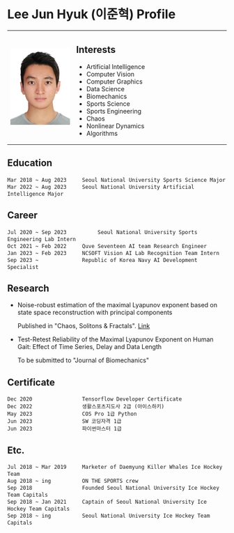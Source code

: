# Lee Jun Hyuk (이준혁) Profile

<table>
  <tr>
    <td width="30%">
      <img src="profile_image.jpg?raw=true" width="100%" />
    </td>
    <td width="70%">

## Interests
  - Artificial Intelligence
  - Computer Vision
  - Computer Graphics
  - Data Science
  - Biomechanics
  - Sports Science
  - Sports Engineering
  - Chaos
  - Nonlinear Dynamics
  - Algorithms
    </td>
  </tr>
</table>


## Education
    Mar 2018 ~ Aug 2023     Seoul National University Sports Science Major
    Mar 2022 ~ Aug 2023     Seoul National University Artificial Intelligence Major


## Career
    Jul 2020 ~ Sep 2023          Seoul National University Sports Engineering Lab Intern
    Oct 2021 ~ Feb 2022     Quve Seventeen AI team Research Engineer
    Jan 2023 ~ Feb 2023     NCSOFT Vision AI Lab Recognition Team Intern
    Sep 2023 ~              Republic of Korea Navy AI Development Specialist


## Research
* Noise-robust estimation of the maximal Lyapunov exponent based on state space reconstruction with principal components  

    Published in "Chaos, Solitons & Fractals". [Link](https://www.sciencedirect.com/science/article/pii/S0960077923008172)


* Test-Retest Reliability of the Maximal Lyapunov Exponent on Human Gait: Effect of Time Series, Delay and Data Length  

    To be submitted to "Journal of Biomechanics"


## Certificate
    Dec 2020                Tensorflow Developer Certificate
    Dec 2022                생활스포츠지도사 2급 (아이스하키)
    May 2023                COS Pro 1급 Python
    Jun 2023                SW 코딩자격 1급
    Jun 2023                파이썬마스터 1급


## Etc.
    Jul 2018 ~ Mar 2019     Marketer of Daemyung Killer Whales Ice Hockey Team
    Aug 2018 ~ ing          ON THE SPORTS crew
    Sep 2018                Founded Seoul National University Ice Hockey Team Capitals
    Sep 2018 ~ Jan 2021     Captain of Seoul National University Ice Hockey Team Capitals
    Sep 2018 ~ ing          Seoul National University Ice Hockey Team Capitals
